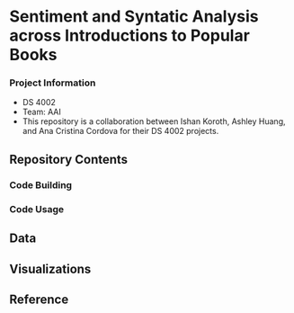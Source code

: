 # Sentiment and Syntatic Analysis across Introductions to Popular Books

### Project Information
  - DS 4002
  - Team: AAI
  - This repository is a collaboration between Ishan Koroth, Ashley Huang, and Ana Cristina Cordova for their DS 4002 projects.

## Repository Contents 
### Code Building 
### Code Usage

## Data

## Visualizations 

## Reference
